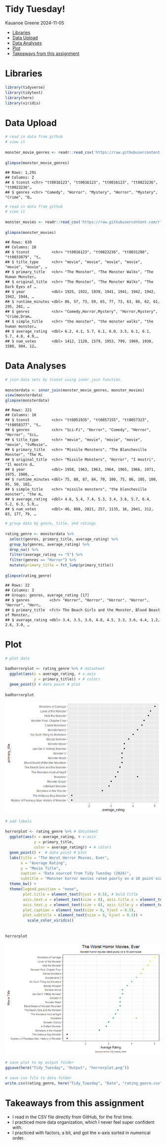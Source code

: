 Tidy Tuesday!
================
Kauanoe Greene
2024-11-05

- [Libraries](#libraries)
- [Data Upload](#data-upload)
- [Data Analyses](#data-analyses)
- [Plot](#plot)
- [Takeaways from this assignment](#takeaways-from-this-assignment)

# Libraries

``` r
library(tidyverse)
library(tidytext)
library(here)
library(viridis)
```

# Data Upload

``` r
# read in data from github
# view it

monster_movie_genres <- readr::read_csv('https://raw.githubusercontent.com/rfordatascience/tidytuesday/master/data/2024/2024-10-29/monster_movie_genres.csv')

glimpse(monster_movie_genres)
```

    ## Rows: 1,291
    ## Columns: 2
    ## $ tconst <chr> "tt0016123", "tt0016123", "tt0016123", "tt0023236", "tt0023236"…
    ## $ genres <chr> "Comedy", "Horror", "Mystery", "Horror", "Mystery", "Crime", "D…

``` r
# read in data from github
# view it

monster_movies <- readr::read_csv('https://raw.githubusercontent.com/rfordatascience/tidytuesday/master/data/2024/2024-10-29/monster_movies.csv')

glimpse(monster_movies)
```

    ## Rows: 630
    ## Columns: 10
    ## $ tconst          <chr> "tt0016123", "tt0023236", "tt0031208", "tt0033879", "t…
    ## $ title_type      <chr> "movie", "movie", "movie", "movie", "movie", "movie", …
    ## $ primary_title   <chr> "The Monster", "The Monster Walks", "The Human Monster…
    ## $ original_title  <chr> "The Monster", "The Monster Walks", "The Dark Eyes of …
    ## $ year            <dbl> 1925, 1932, 1939, 1941, 1941, 1942, 1942, 1942, 1944, …
    ## $ runtime_minutes <dbl> 86, 57, 73, 59, 65, 77, 73, 63, 86, 62, 61, 295, 201, …
    ## $ genres          <chr> "Comedy,Horror,Mystery", "Horror,Mystery", "Crime,Dram…
    ## $ simple_title    <chr> "the monster", "the monster walks", "the human monster…
    ## $ average_rating  <dbl> 6.2, 4.1, 5.7, 6.1, 6.0, 3.5, 6.1, 6.1, 5.7, 4.8, 4.9,…
    ## $ num_votes       <dbl> 1412, 1120, 1579, 1953, 799, 1969, 1938, 1588, 504, 12…

# Data Analyses

``` r
# join data sets by tconst using inner_join function.

monsterdata <- inner_join(monster_movie_genres, monster_movies)
view(monsterdata)
glimpse(monsterdata)
```

    ## Rows: 221
    ## Columns: 10
    ## $ tconst          <chr> "tt0051935", "tt0057155", "tt0057323", "tt0058377", "t…
    ## $ genres          <chr> "Sci-Fi", "Horror", "Comedy", "Horror", "Horror", "Sci…
    ## $ title_type      <chr> "movie", "movie", "movie", "movie", "movie", "tvMovie"…
    ## $ primary_title   <chr> "Missile Monsters", "The Blancheville Monster", "The M…
    ## $ original_title  <chr> "Missile Monsters", "Horror", "I mostri", "Il mostro d…
    ## $ year            <dbl> 1958, 1963, 1963, 1964, 1965, 1966, 1971, 1975, 1980, …
    ## $ runtime_minutes <dbl> 75, 88, 87, 84, 70, 100, 75, 86, 105, 100, 95, 50, 102…
    ## $ simple_title    <chr> "missile monsters", "the blancheville monster", "the m…
    ## $ average_rating  <dbl> 4.6, 5.4, 7.4, 5.3, 3.4, 3.6, 5.7, 6.4, 5.2, 6.3, 5.9,…
    ## $ num_votes       <dbl> 46, 888, 2821, 257, 1135, 16, 2041, 312, 83, 177, 79, …

``` r
# group data by genre, title, and ratings

rating_genre <- monsterdata %>% 
  select(genres, primary_title, average_rating) %>% 
  group_by(genres, average_rating) %>% 
  drop_na() %>% 
  filter(average_rating <= "5") %>% 
  filter(genres == "Horror") %>% 
  mutate(primary_title = fct_lump(primary_title))

glimpse(rating_genre)
```

    ## Rows: 22
    ## Columns: 3
    ## Groups: genres, average_rating [17]
    ## $ genres         <chr> "Horror", "Horror", "Horror", "Horror", "Horror", "Horr…
    ## $ primary_title  <fct> The Beach Girls and the Monster, Blood Beast of Monster…
    ## $ average_rating <dbl> 3.4, 3.5, 3.6, 4.8, 4.5, 3.3, 3.6, 4.4, 1.2, 2.6, 3.0, …

# Plot

``` r
# plot data

badhorrorplot <- rating_genre %>% # datasheet
  ggplot(aes(x = average_rating, # x-axis
             y = primary_title)) + # colors
  geom_point() # data point # plot
  
badhorrorplot  
```

![](../Output/plotting-1.png)<!-- -->

``` r
# add labels

horrorplot <- rating_genre %>% # datasheet
  ggplot(aes(x = average_rating, # x-axis
             y = primary_title, 
             color = average_rating)) + # colors
  geom_point() +  # data point # plot
  labs(title = "The Worst Horror Movies, Ever", 
       x = "Average Rating", 
       y = "Movie Title", 
       caption = "Data sourced from Tidy Tuesday (2024)", 
       subtitle = "Monster horror movies rated poorly on a 10 point scale") + 
  theme_bw() + 
  theme(legend.position = "none", 
        plot.title = element_text(hjust = 0.5), # bold title
        axis.text.x = element_text(size = 8), axis.title.x = element_text(size = 10), # adjust x-axis labels
        axis.text.y = element_text(size = 8), axis.title.y = element_text(size = 10),   # adjust y-axis labels
        plot.caption = element_text(size = 6, hjust = 0.5),
        plot.subtitle = element_text(size = 8, hjust = 0.5)) + 
          scale_color_viridis()
  

horrorplot
```

![](../Output/horrorplot-1.png)<!-- -->

``` r
# save plot to my output folder
ggsave(here("Tidy_Tuesday", "Output", "horrorplot.png")) 

# save csv file to data folder
write.csv(rating_genre, here("Tidy_Tuesday", "Data", "rating_genre.csv"))
```

# Takeaways from this assignment

- I read in the CSV file directly from GitHub, for the first time.  
- I practiced more data organization, which I never feel super confident
  with.  
- I practiced with factors, a bit, and got the x-axis sorted in
  numerical order.
